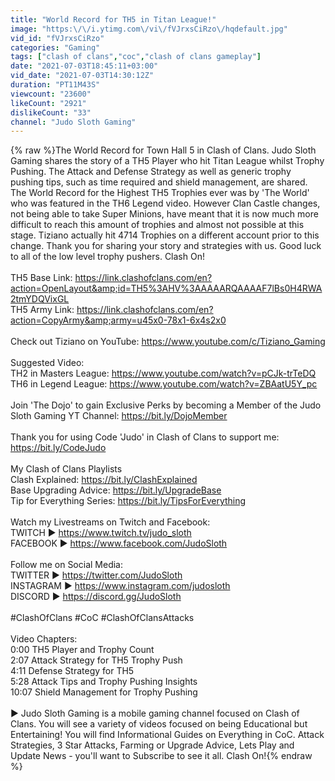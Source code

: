 ```yaml
---
title: "World Record for TH5 in Titan League!"
image: "https:\/\/i.ytimg.com\/vi\/fVJrxsCiRzo\/hqdefault.jpg"
vid_id: "fVJrxsCiRzo"
categories: "Gaming"
tags: ["clash of clans","coc","clash of clans gameplay"]
date: "2021-07-03T18:45:11+03:00"
vid_date: "2021-07-03T14:30:12Z"
duration: "PT11M43S"
viewcount: "23600"
likeCount: "2921"
dislikeCount: "33"
channel: "Judo Sloth Gaming"
---
```

{% raw %}The World Record for Town Hall 5 in Clash of Clans. Judo Sloth Gaming shares the story of a TH5 Player who hit Titan League whilst Trophy Pushing. The Attack and Defense Strategy as well as generic trophy pushing tips, such as time required and shield management, are shared. The World Record for the Highest TH5 Trophies ever was by 'The World' who was featured in the TH6 Legend video. However Clan Castle changes, not being able to take Super Minions, have meant that it is now much more difficult to reach this amount of trophies and almost not possible at this stage. Tiziano actually hit 4714 Trophies on a different account prior to this change. Thank you for sharing your story and strategies with us. Good luck to all of the low level trophy pushers. Clash On!<br /><br />TH5 Base Link: <a rel="nofollow" target="blank" href="https://link.clashofclans.com/en?action=OpenLayout&amp;id=TH5%3AHV%3AAAAARQAAAAF7lBs0H4RWA2tmYDQVixGL">https://link.clashofclans.com/en?action=OpenLayout&amp;id=TH5%3AHV%3AAAAARQAAAAF7lBs0H4RWA2tmYDQVixGL</a><br />TH5 Army Link: <a rel="nofollow" target="blank" href="https://link.clashofclans.com/en?action=CopyArmy&amp;army=u45x0-78x1-6x4s2x0">https://link.clashofclans.com/en?action=CopyArmy&amp;army=u45x0-78x1-6x4s2x0</a><br /><br />Check out Tiziano on YouTube: <a rel="nofollow" target="blank" href="https://www.youtube.com/c/Tiziano_Gaming">https://www.youtube.com/c/Tiziano_Gaming</a><br /><br />Suggested Video:<br />TH2 in Masters League: <a rel="nofollow" target="blank" href="https://www.youtube.com/watch?v=pCJk-trTeDQ">https://www.youtube.com/watch?v=pCJk-trTeDQ</a><br />TH6 in Legend League: <a rel="nofollow" target="blank" href="https://www.youtube.com/watch?v=ZBAatU5Y_pc">https://www.youtube.com/watch?v=ZBAatU5Y_pc</a><br /><br />Join 'The Dojo' to gain Exclusive Perks by becoming a Member of the Judo Sloth Gaming YT Channel: <a rel="nofollow" target="blank" href="https://bit.ly/DojoMember">https://bit.ly/DojoMember</a><br /><br />Thank you for using Code 'Judo' in Clash of Clans to support me: <a rel="nofollow" target="blank" href="https://bit.ly/CodeJudo">https://bit.ly/CodeJudo</a><br /><br />My Clash of Clans Playlists<br />Clash Explained: <a rel="nofollow" target="blank" href="https://bit.ly/ClashExplained">https://bit.ly/ClashExplained</a><br />Base Upgrading Advice: <a rel="nofollow" target="blank" href="https://bit.ly/UpgradeBase">https://bit.ly/UpgradeBase</a><br />Tip for Everything Series: <a rel="nofollow" target="blank" href="https://bit.ly/TipsForEverything">https://bit.ly/TipsForEverything</a><br /><br />Watch my Livestreams on Twitch and Facebook:<br />TWITCH ► <a rel="nofollow" target="blank" href="https://www.twitch.tv/judo_sloth">https://www.twitch.tv/judo_sloth</a><br />FACEBOOK ► <a rel="nofollow" target="blank" href="https://www.facebook.com/JudoSloth">https://www.facebook.com/JudoSloth</a><br /><br />Follow me on Social Media:<br />TWITTER ► <a rel="nofollow" target="blank" href="https://twitter.com/JudoSloth">https://twitter.com/JudoSloth</a><br />INSTAGRAM ► <a rel="nofollow" target="blank" href="https://www.instagram.com/judosloth">https://www.instagram.com/judosloth</a><br />DISCORD ► <a rel="nofollow" target="blank" href="https://discord.gg/JudoSloth">https://discord.gg/JudoSloth</a><br /><br />#ClashOfClans #CoC #ClashOfClansAttacks<br /><br />Video Chapters:<br />0:00 TH5 Player and Trophy Count<br />2:07 Attack Strategy for TH5 Trophy Push<br />4:11 Defense Strategy for TH5<br />5:28 Attack Tips and Trophy Pushing Insights<br />10:07 Shield Management for Trophy Pushing<br /><br />► Judo Sloth Gaming is a mobile gaming channel focused on Clash of Clans. You will see a variety of videos focused on being Educational but Entertaining! You will find Informational Guides on Everything in CoC. Attack Strategies, 3 Star Attacks, Farming or Upgrade Advice, Lets Play and Update News - you'll want to Subscribe to see it all. Clash On!{% endraw %}
